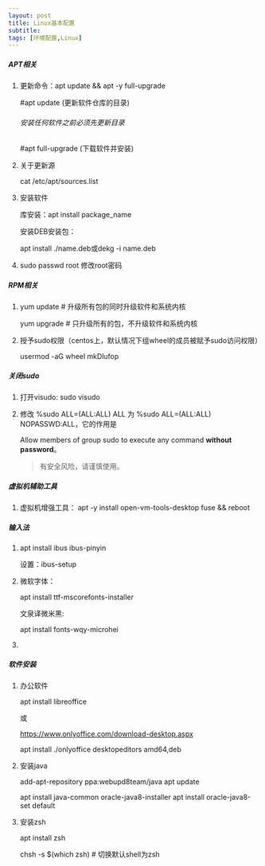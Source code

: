 ```yaml
---
layout: post
title: Linux基本配置
subtitle: 
tags: [环境配置,Linux]
---
```


##### APT相关

1. 更新命令：apt update && apt -y full-upgrade

   #apt update (更新软件仓库的目录) 

   ######       安装任何软件之前必须先更新目录

   #apt full-upgrade (下载软件并安装)

2. 关于更新源

   cat /etc/apt/sources.list

3. 安装软件

   库安装：apt install package_name

   安装DEB安装包：

   apt install ./name.deb或dekg -i name.deb

4. sudo passwd root 修改root密码

##### RPM相关

1. yum update	# 升级所有包的同时升级软件和系统内核

   yum upgrade	# 只升级所有的包，不升级软件和系统内核

2. 授予sudo权限（centos上，默认情况下组wheel的成员被赋予sudo访问权限）

   usermod -aG wheel mkDlufop

##### 关闭sudo

 1. 打开visudo: sudo visudo

 2. 修改 %sudo   ALL=(ALL:ALL) ALL 为 %sudo   ALL=(ALL:ALL) NOPASSWD:ALL，它的作用是

    Allow members of group sudo to execute any command **without password**。
    
    > 有安全风险，请谨慎使用。


##### 虚拟机辅助工具

1. 虚拟机增强工具： apt -y install open-vm-tools-desktop fuse && reboot


##### 输入法

1. apt install ibus ibus-pinyin

   设置：ibus-setup

2. 微软字体：

   apt install ttf-mscorefonts-installer

   文泉译微米黑:

   apt install fonts-wqy-microhei

3. 

##### 软件安装

1. 办公软件

   apt install libreoffice

   或

   https://www.onlyoffice.com/download-desktop.aspx

   apt install ./onlyoffice desktopeditors amd64,deb

2. 安装java

   add-apt-repository ppa:webupd8team/java
   apt update

   apt install java-common oracle-java8-installer
   apt install oracle-java8-set default

3. 安装zsh

   apt install zsh
   
   chsh -s $(which zsh) # 切换默认shell为zsh
   
   



